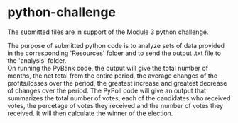 # python-challenge
The submitted files are in support of the Module 3 python challenge.  

The purpose of submitted python code is to analyze sets of data provided in the corresponding 'Resources' folder and to send the output .txt file to the 'analysis' folder.  
On running the PyBank code, the output will give the total number of months, the net total from the entire period, the average changes of the profits/losses over the period, the greatest increase and greatest decrease of changes over the period.
The PyPoll code will give an output that summarizes the total number of votes, each of the candidates who received votes, the percetage of votes they received and the number of votes they received.  It will then calculate the winner of the election.
